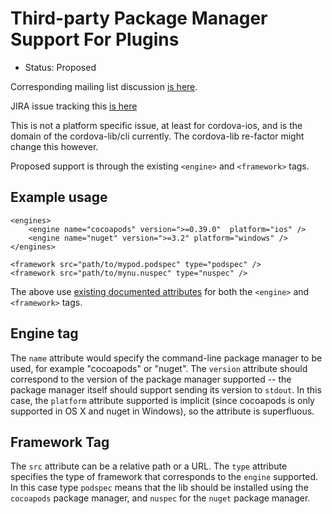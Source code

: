 # Third-party Package Manager Support For Plugins 
- Status: Proposed

Corresponding mailing list discussion [is here](http://markmail.org/message/5qvg6rwr4nz4q7mc).

JIRA issue tracking this [is here](https://issues.apache.org/jira/browse/CB-9825)

This is not a platform specific issue, at least for cordova-ios, and
is the domain of the cordova-lib/cli currently. The
cordova-lib re-factor might change this however.

Proposed support is through the existing `<engine>` and `<framework>` tags.

## Example usage

```
<engines>
    <engine name="cocoapods" version=">=0.39.0"  platform="ios" />
    <engine name="nuget" version=">=3.2" platform="windows" />
</engines>

<framework src="path/to/mypod.podspec" type="podspec" />
<framework src="path/to/mynu.nuspec" type="nuspec" />
```

The above use [existing documented attributes](https://cordova.apache.org/docs/en/5.1.1/plugin_ref/spec.html) for both the `<engine>` and `<framework>` tags.

## Engine tag

The `name` attribute would specify the command-line package manager to be used, for example "cocoapods" or "nuget". The `version` attribute should correspond to the version of the package manager supported -- the package manager itself should support sending its version to `stdout`. In this case, the `platform` attribute supported is implicit (since cocoapods is only supported in OS X and nuget in Windows), so the attribute is superfluous.

## Framework Tag

The `src` attribute can be a relative path or a URL. The `type` attribute specifies the type of framework that corresponds to the `engine` supported. In this case type `podspec` means that the lib should be installed using the `cocoapods` package manager, and `nuspec` for the `nuget` package manager.
